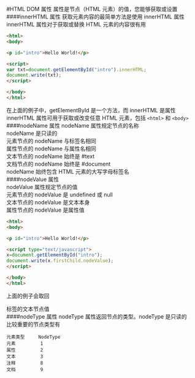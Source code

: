 #HTML DOM 属性
属性是节点（HTML 元素）的值，您能够获取或设置
####innerHTML 属性
获取元素内容的最简单方法是使用 innerHTML 属性         
innerHTML 属性对于获取或替换 HTML 元素的内容很有用         
```html
<html>
<body>

<p id="intro">Hello World!</p>

<script>
var txt=document.getElementById("intro").innerHTML;
document.write(txt);
</script>

</body>
</html>
```
在上面的例子中，getElementById 是一个方法，而 innerHTML 是属性           
innerHTML 属性可用于获取或改变任意 HTML 元素，包括 `<html>` 和 `<body>`         
####nodeName 属性
nodeName 属性规定节点的名称          
nodeName 是只读的         
元素节点的 nodeName 与标签名相同         
属性节点的 nodeName 与属性名相同        
文本节点的 nodeName 始终是 #text       
文档节点的 nodeName 始终是 #document        
nodeName 始终包含 HTML 元素的大写字母标签名          
####nodeValue 属性      
nodeValue 属性规定节点的值          
元素节点的 nodeValue 是 undefined 或 null          
文本节点的 nodeValue 是文本本身            
属性节点的 nodeValue 是属性值           
```html
<html>
<body>

<p id="intro">Hello World!</p>

<script type="text/javascript">
x=document.getElementById("intro");
document.write(x.firstChild.nodeValue);
</script>

</body>
</html>
```
上面的例子会取回 <p id="intro"> 标签的文本节点值            
####nodeType 属性
nodeType 属性返回节点的类型。nodeType 是只读的          
比较重要的节点类型有
```text
元素类型     NodeType
元素         1
属性         2
文本         3
注释         8
文档         9
```
